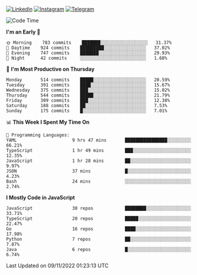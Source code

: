 [![Linkedin](https://img.shields.io/badge/-Archie-blue?style=flat-square&labelColor=gray&logo=Linkedin&logoColor=white&link=https://www.linkedin.com/in/archisdi)](https://www.linkedin.com/in/archisdi)
[![Instagram](https://img.shields.io/badge/-@archisdi-orange?style=flat-square&labelColor=gray&logo=Instagram&logoColor=white&link=https://www.instagram.com/archisdi)](https://www.instagram.com/archisdi)
[![Telegram](https://img.shields.io/badge/-aai-informational?style=flat-square&labelColor=gray&logo=telegram&logoColor=white&link=https://t.me/archisdi)](https://t.me/archisdi)

<!--START_SECTION:waka-->
![Code Time](http://img.shields.io/badge/Code%20Time-1%2C824%20hrs%2041%20mins-blue)

**I'm an Early 🐤** 

```text
🌞 Morning    783 commits    ███████░░░░░░░░░░░░░░░░░░   31.37% 
🌆 Daytime    924 commits    █████████░░░░░░░░░░░░░░░░   37.02% 
🌃 Evening    747 commits    ███████░░░░░░░░░░░░░░░░░░   29.93% 
🌙 Night      42 commits     ░░░░░░░░░░░░░░░░░░░░░░░░░   1.68%

```
📅 **I'm Most Productive on Thursday** 

```text
Monday       514 commits    █████░░░░░░░░░░░░░░░░░░░░   20.59% 
Tuesday      391 commits    ████░░░░░░░░░░░░░░░░░░░░░   15.67% 
Wednesday    375 commits    ███░░░░░░░░░░░░░░░░░░░░░░   15.02% 
Thursday     544 commits    █████░░░░░░░░░░░░░░░░░░░░   21.79% 
Friday       309 commits    ███░░░░░░░░░░░░░░░░░░░░░░   12.38% 
Saturday     188 commits    ██░░░░░░░░░░░░░░░░░░░░░░░   7.53% 
Sunday       175 commits    █░░░░░░░░░░░░░░░░░░░░░░░░   7.01%

```


📊 **This Week I Spent My Time On** 

```text
💬 Programming Languages: 
YAML                     9 hrs 47 mins       ████████████████░░░░░░░░░   66.21% 
TypeScript               1 hr 49 mins        ███░░░░░░░░░░░░░░░░░░░░░░   12.35% 
JavaScript               1 hr 28 mins        ██░░░░░░░░░░░░░░░░░░░░░░░   9.97% 
JSON                     37 mins             █░░░░░░░░░░░░░░░░░░░░░░░░   4.23% 
Bash                     24 mins             ░░░░░░░░░░░░░░░░░░░░░░░░░   2.74%

```

**I Mostly Code in JavaScript** 

```text
JavaScript               30 repos            ████████░░░░░░░░░░░░░░░░░   33.71% 
TypeScript               20 repos            █████░░░░░░░░░░░░░░░░░░░░   22.47% 
Go                       16 repos            ████░░░░░░░░░░░░░░░░░░░░░   17.98% 
Python                   7 repos             ██░░░░░░░░░░░░░░░░░░░░░░░   7.87% 
Java                     6 repos             █░░░░░░░░░░░░░░░░░░░░░░░░   6.74%

```



 Last Updated on 09/11/2022 01:23:13 UTC
<!--END_SECTION:waka-->
